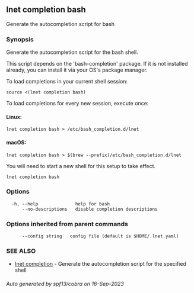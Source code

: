 ## lnet completion bash

Generate the autocompletion script for bash

### Synopsis

Generate the autocompletion script for the bash shell.

This script depends on the 'bash-completion' package.
If it is not installed already, you can install it via your OS's package manager.

To load completions in your current shell session:

	source <(lnet completion bash)

To load completions for every new session, execute once:

#### Linux:

	lnet completion bash > /etc/bash_completion.d/lnet

#### macOS:

	lnet completion bash > $(brew --prefix)/etc/bash_completion.d/lnet

You will need to start a new shell for this setup to take effect.


```
lnet completion bash
```

### Options

```
  -h, --help              help for bash
      --no-descriptions   disable completion descriptions
```

### Options inherited from parent commands

```
      --config string   config file (default is $HOME/.lnet.yaml)
```

### SEE ALSO

* [lnet completion](lnet_completion.md)	 - Generate the autocompletion script for the specified shell

###### Auto generated by spf13/cobra on 16-Sep-2023
